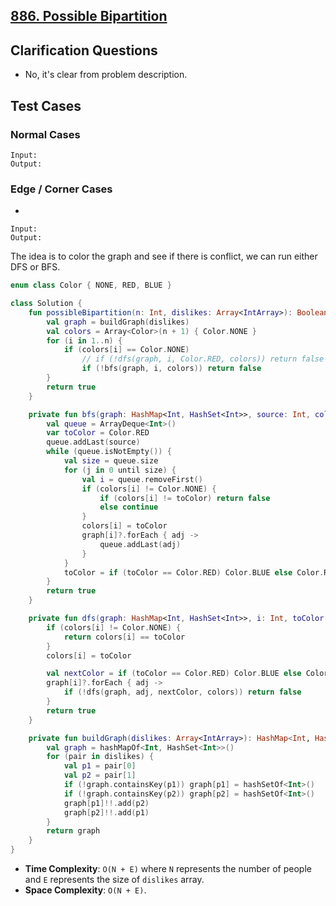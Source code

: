 ## [886. Possible Bipartition](https://leetcode.com/problems/possible-bipartition)

## Clarification Questions
* No, it's clear from problem description.
 
## Test Cases
### Normal Cases
```
Input: 
Output: 
```
### Edge / Corner Cases
* 
```
Input: 
Output: 
```

The idea is to color the graph and see if there is conflict, we can run either DFS or BFS.

```kotlin
enum class Color { NONE, RED, BLUE }

class Solution {
    fun possibleBipartition(n: Int, dislikes: Array<IntArray>): Boolean {
        val graph = buildGraph(dislikes)
        val colors = Array<Color>(n + 1) { Color.NONE }
        for (i in 1..n) {
            if (colors[i] == Color.NONE)
                // if (!dfs(graph, i, Color.RED, colors)) return false
                if (!bfs(graph, i, colors)) return false
        }
        return true
    }

    private fun bfs(graph: HashMap<Int, HashSet<Int>>, source: Int, colors: Array<Color>): Boolean {
        val queue = ArrayDeque<Int>()
        var toColor = Color.RED
        queue.addLast(source)
        while (queue.isNotEmpty()) {
            val size = queue.size
            for (j in 0 until size) {
                val i = queue.removeFirst()
                if (colors[i] != Color.NONE) {
                    if (colors[i] != toColor) return false
                    else continue
                }
                colors[i] = toColor
                graph[i]?.forEach { adj ->
                    queue.addLast(adj)
                }
            }
            toColor = if (toColor == Color.RED) Color.BLUE else Color.RED
        }
        return true
    }

    private fun dfs(graph: HashMap<Int, HashSet<Int>>, i: Int, toColor: Color, colors: Array<Color>): Boolean {
        if (colors[i] != Color.NONE) {
            return colors[i] == toColor
        } 
        colors[i] = toColor

        val nextColor = if (toColor == Color.RED) Color.BLUE else Color.RED
        graph[i]?.forEach { adj ->
            if (!dfs(graph, adj, nextColor, colors)) return false
        }
        return true
    }

    private fun buildGraph(dislikes: Array<IntArray>): HashMap<Int, HashSet<Int>> {
        val graph = hashMapOf<Int, HashSet<Int>>()
        for (pair in dislikes) {
            val p1 = pair[0]
            val p2 = pair[1]
            if (!graph.containsKey(p1)) graph[p1] = hashSetOf<Int>()
            if (!graph.containsKey(p2)) graph[p2] = hashSetOf<Int>()
            graph[p1]!!.add(p2)
            graph[p2]!!.add(p1)
        }
        return graph
    }
}
```

* **Time Complexity**: `O(N + E)` where `N` represents the number of people and `E` represents the size of `dislikes` array.
* **Space Complexity**: `O(N + E)`.